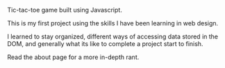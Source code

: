 Tic-tac-toe game built using Javascript.

This is my first project using the skills I have been learning in web design.

I learned to stay organized, different ways of accessing data stored in the DOM, 
and generally what its like to complete a project start to finish.

Read the about page for a more in-depth rant.
